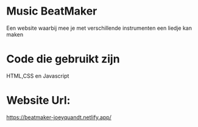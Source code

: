 # Music BeatMaker
Een website waarbij mee je met verschillende instrumenten een liedje kan maken
# Code die gebruikt zijn
HTML,CSS en Javascript
# Website Url:
https://beatmaker-joeyquandt.netlify.app/

